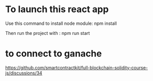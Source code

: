 # To launch this react app

Use this command to install node module:
npm install

Then run the project with :
npm run start

# to connect to ganache
https://github.com/smartcontractkit/full-blockchain-solidity-course-js/discussions/34
